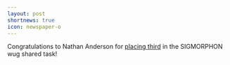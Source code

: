 ```yaml
---
layout: post
shortnews: true
icon: newspaper-o
---
```


Congratulations to Nathan Anderson for [placing third](https://twitter.com/ryandcotterell/status/1400915799695560704) in the SIGMORPHON wug shared task!
